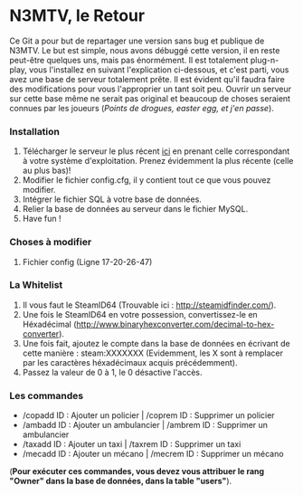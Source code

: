 # N3MTV, le Retour

Ce Git a pour but de repartager une version sans bug et publique de N3MTV. Le but est simple, nous avons débuggé cette version, il en reste peut-être quelques uns, mais pas énormément.
Il est totalement plug-n-play, vous l'installez en suivant l'explication ci-dessous, et c'est parti, vous avez une base de serveur totalement prête.
Il est évident qu'il faudra faire des modifications pour vous l'approprier un tant soit peu. Ouvrir un serveur sur cette base même ne serait pas original et beaucoup de choses seraient connues par les joueurs (*Points de drogues, easter egg, et j'en passe*).

### Installation

1. Télécharger le serveur le plus récent [ici](https://runtime.fivem.net/artifacts/fivem/) en prenant celle correspondant à votre système d'exploitation. Prenez évidemment la plus récente (celle au plus bas)!
2. Modifier le fichier config.cfg, il y contient tout ce que vous pouvez modifier.
3. Intégrer le fichier SQL à votre base de données.
4. Relier la base de données au serveur dans le fichier MySQL.
5. Have fun !

### Choses à modifier
1. Fichier config (Ligne 17-20-26-47)

### La Whitelist
1. Il vous faut le SteamID64 (Trouvable ici : http://steamidfinder.com/).
2. Une fois le SteamID64 en votre possession, convertissez-le en Héxadécimal (http://www.binaryhexconverter.com/decimal-to-hex-converter).
3. Une fois fait, ajoutez le compte dans la base de données en écrivant de cette manière : steam:XXXXXXX (Evidemment, les X sont à remplacer par les caractères héxadécimaux acquis précédemment).
4. Passez la valeur de 0 à 1, le 0 désactive l'accès.

### Les commandes
- /copadd ID : Ajouter un policier | /coprem ID : Supprimer un policier
- /ambadd ID : Ajouter un ambulancier | /ambrem ID : Supprimer un ambulancier
- /taxadd ID : Ajouter un taxi | /taxrem ID : Supprimer un taxi
- /mecadd ID : Ajouter un mécano | /mecrem ID : Supprimer un mécano

(**Pour exécuter ces commandes, vous devez vous attribuer le rang "Owner" dans la base de données, dans la table "users"**).